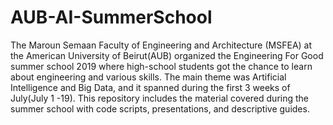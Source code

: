 # AUB-AI-SummerSchool
The Maroun Semaan Faculty of Engineering and Architecture (MSFEA) at the American University of Beirut(AUB) organized the Engineering For Good summer school 2019 where high-school students got the chance to learn about engineering and various skills. The main theme was Artificial Intelligence and Big Data, and it spanned during the first 3 weeks of July(July 1 -19). This repository includes the material covered during the summer school with code scripts, presentations, and descriptive guides.
